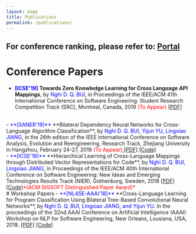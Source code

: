 ```yaml
---
layout: page
title: Publications
permalink: /publications/
---
```

## For conference ranking, please refer to: <a href="http://portal.core.edu.au/conf-ranks/" target="_blank"> Portal </a>
# Conference Papers
- <span style="color:blue">**[ICSE'19]**</span> **Towards Zero Knowledge Learning for Cross Language API Mappings**, by <span style="color:blue">Nghi D. Q. BUI</span>, in Proceedings of the IEEE/ACM 41th International Conference on Software Engineering: Student Research Competition Track (SRC), Montreal, Canada, 2019 <span style="color:red">(To Appear)</span> <a href="/files/ICSE_2019_SRC.pdf" target="_blank"> [PDF]</a>
<br>
- <span style="color:blue">**[SANER'19]**</span> **Bilateral Dependency Neural Networks for Cross-Language Algorithm Classification**, by <span style="color:blue">Nghi D. Q. BUI, Yijun YU, Lingxiao JIANG</span>, in the 26th edition of the IEEE International Conference on Software Analysis, Evolution and Reengineering, Research Track, Zhejiang University in Hangzhou, February 24-27, 2019 <span style="color:red">(To Appear)</span><a href="/files/SANER_2019_bilateral_dependency.pdf" target="_blank"> [PDF]</a> <a href="https://github.com/bdqnghi/bi-tbcnn" target="_blank"> [Code]</a>
<br>
- <span style="color:blue">**[ICSE'18]**</span> **Hierarchical Learning of Cross-Language Mappings through Distributed Vector Representations for Code**, by <span style="color:blue">Nghi D. Q. BUI, Lingxiao JIANG</span>, in Proceedings of the IEEE/ACM 40th International Conference on Software Engineering: New Ideas and Emerging Technologies Results Track (NIER), Gothenburg, Sweden, 2018 <a href="/files/ICSE_2018_NIER.pdf" target="_blank"> [PDF]</a> <a href="https://github.com/bdqnghi/hierarchical-programming-language-mapping" target="_blank"> [Code]</a><span style="color:red">*(ACM SIGSOFT Distinguished Paper Award)*</span>

<br>
# Workshop Papers
- <span style="color:blue">**[NL4SE-AAAI'18]**</span> **Cross-Language Learning for Program Classification Using Bilateral Tree-Based Convolutional Neural Networks**, by <span style="color:blue">Nghi D. Q. BUI, Lingxiao JIANG, and Yijun YU</span>. In the proceedings of the 32nd AAAI Conference on Artificial Intelligence (AAAI) Workshop on NLP for Software Engineering, New Orleans, Lousiana, USA, 2018.  <a href="/files/AAAI_18_cross_language_learning.pdf" target="_blank"> [PDF]</a> <a href="https://github.com/bdqnghi/bi-tbcnn" target="_blank"> [Code]</a>
